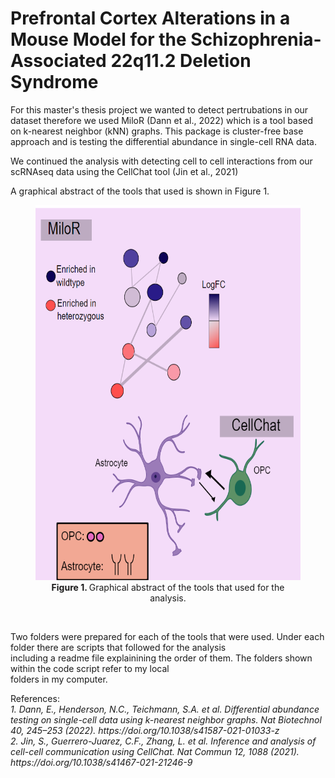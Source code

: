 # Prefrontal Cortex Alterations in a Mouse Model for the Schizophrenia-Associated 22q11.2 Deletion Syndrome

<p> For this master's thesis project we wanted to detect pertrubations in our dataset therefore we used MiloR (Dann et al., 2022) which is a tool based on k-nearest neighbor (kNN) graphs. This package is cluster-free base approach and is testing the differential abundance in single-cell RNA data. </p>

<p> We continued the analysis with detecting cell to cell interactions from our scRNAseq data using the CellChat tool (Jin et al., 2021)
 </p> 
 
 A graphical abstract of the tools that used is shown in Figure 1.

<center>
<figure>
    <img src="https://github.com/zeniazen5/22q11.2/blob/main/2023-05-20%20(2).png" width="600" height="600"
         alt="MiloR and CellChat">
 <figcaption> <b> Figure 1. </b> Graphical abstract of the tools that used for the analysis.<br></figcaption>
</figure>
</center>
<br>
<p>
Two folders were prepared for each of the tools that were used. Under each folder there are scripts that followed for the analysis <br>
 including a readme file explainining the order of them. The folders shown within the code script refer to my local <br>
 folders in my computer.
</p>

<p>
References: <br>
 <i> 1. Dann, E., Henderson, N.C., Teichmann, S.A. et al. Differential abundance testing on single-cell data using k-nearest neighbor graphs. Nat Biotechnol 40, 245–253 (2022). https://doi.org/10.1038/s41587-021-01033-z <br>
 2. Jin, S., Guerrero-Juarez, C.F., Zhang, L. et al. Inference and analysis of cell-cell communication using CellChat. Nat Commun 12, 1088 (2021). https://doi.org/10.1038/s41467-021-21246-9 </i>
 </p>


